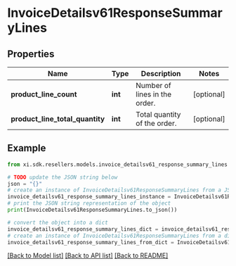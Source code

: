 # InvoiceDetailsv61ResponseSummaryLines


## Properties

Name | Type | Description | Notes
------------ | ------------- | ------------- | -------------
**product_line_count** | **int** | Number of lines in the order. | [optional] 
**product_line_total_quantity** | **int** | Total quantity of the order. | [optional] 

## Example

```python
from xi.sdk.resellers.models.invoice_detailsv61_response_summary_lines import InvoiceDetailsv61ResponseSummaryLines

# TODO update the JSON string below
json = "{}"
# create an instance of InvoiceDetailsv61ResponseSummaryLines from a JSON string
invoice_detailsv61_response_summary_lines_instance = InvoiceDetailsv61ResponseSummaryLines.from_json(json)
# print the JSON string representation of the object
print(InvoiceDetailsv61ResponseSummaryLines.to_json())

# convert the object into a dict
invoice_detailsv61_response_summary_lines_dict = invoice_detailsv61_response_summary_lines_instance.to_dict()
# create an instance of InvoiceDetailsv61ResponseSummaryLines from a dict
invoice_detailsv61_response_summary_lines_from_dict = InvoiceDetailsv61ResponseSummaryLines.from_dict(invoice_detailsv61_response_summary_lines_dict)
```
[[Back to Model list]](../README.md#documentation-for-models) [[Back to API list]](../README.md#documentation-for-api-endpoints) [[Back to README]](../README.md)


